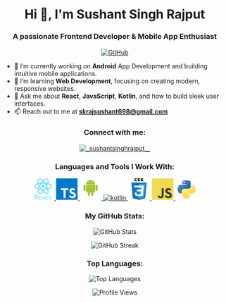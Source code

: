 <h1 align="center">Hi 👋, I'm Sushant Singh Rajput</h1>
<h3 align="center">A passionate Frontend Developer & Mobile App Enthusiast</h3>

<p align="center"> 
  <a href="https://github.com/sushantrajput" target="blank">
    <img align="center" src="https://raw.githubusercontent.com/rahuldkjain/github-profile-readme-generator/master/src/images/icons/Social/github.svg" alt="GitHub" height="30" width="40" />
  </a>
</p>

- 🔭 I’m currently working on **Android** App Development and building intuitive mobile applications.
- 🌱 I’m learning **Web Development**, focusing on creating modern, responsive websites.
- 💬 Ask me about **React**, **JavaScript**, **Kotlin**, and how to build sleek user interfaces.
- 📫 Reach out to me at **skrajsushant698@gmail.com**

<h3 align="center">Connect with me:</h3>
<p align="center">
  <a href="https://instagram.com/_sushantsinghrajput__" target="blank">
    <img align="center" src="https://raw.githubusercontent.com/rahuldkjain/github-profile-readme-generator/master/src/images/icons/Social/instagram.svg" alt="_sushantsinghrajput__" height="30" width="40" />
  </a>
</p>

<h3 align="center">Languages and Tools I Work With:</h3>
<p align="center"> 
  <a href="https://reactjs.org" target="_blank" rel="noreferrer"> 
    <img src="https://raw.githubusercontent.com/devicons/devicon/master/icons/react/react-original-wordmark.svg" alt="react" width="50" height="50"/> 
  </a> 
  <a href="https://www.typescriptlang.org" target="_blank" rel="noreferrer"> 
    <img src="https://raw.githubusercontent.com/devicons/devicon/master/icons/typescript/typescript-original.svg" alt="typescript" width="50" height="50"/> 
  </a>
  <a href="https://developer.android.com" target="_blank" rel="noreferrer"> 
    <img src="https://raw.githubusercontent.com/devicons/devicon/master/icons/android/android-original-wordmark.svg" alt="android" width="50" height="50"/> 
  </a> 
  <a href="https://kotlinlang.org" target="_blank" rel="noreferrer"> 
    <img src="https://www.vectorlogo.zone/logos/kotlinlang/kotlinlang-icon.svg" alt="kotlin" width="50" height="50"/> 
  </a> 
  <a href="https://www.w3schools.com/css/" target="_blank" rel="noreferrer"> 
    <img src="https://raw.githubusercontent.com/devicons/devicon/master/icons/css3/css3-original-wordmark.svg" alt="css3" width="50" height="50"/> 
  </a> 
  <a href="https://developer.mozilla.org/en-US/docs/Web/JavaScript" target="_blank" rel="noreferrer"> 
    <img src="https://raw.githubusercontent.com/devicons/devicon/master/icons/javascript/javascript-original.svg" alt="javascript" width="50" height="50"/> 
  </a>
  <a href="https://www.python.org" target="_blank" rel="noreferrer"> 
    <img src="https://raw.githubusercontent.com/devicons/devicon/master/icons/python/python-original.svg" alt="python" width="50" height="50"/> 
  </a> 
</p>

<h3 align="center">My GitHub Stats:</h3>
<p align="center">
  <img src="https://github-readme-stats.vercel.app/api?username=sushantrajput&show_icons=true&theme=radical&locale=en" alt="GitHub Stats" width="450" />
</p>

<p align="center">
  <img src="https://github-readme-streak-stats.herokuapp.com/?user=sushantrajput&theme=radical" alt="GitHub Streak" width="450" />
</p>

<h3 align="center">Top Languages:</h3>
<p align="center">
  <img src="https://github-readme-stats.vercel.app/api/top-langs?username=sushantrajput&show_icons=true&theme=radical&layout=compact" alt="Top Languages" width="450" />
</p>

<p align="center">
  <img src="https://komarev.com/ghpvc/?username=sushantrajput&label=Profile%20views&color=0e75b8&style=flat" alt="Profile Views" />
</p>
